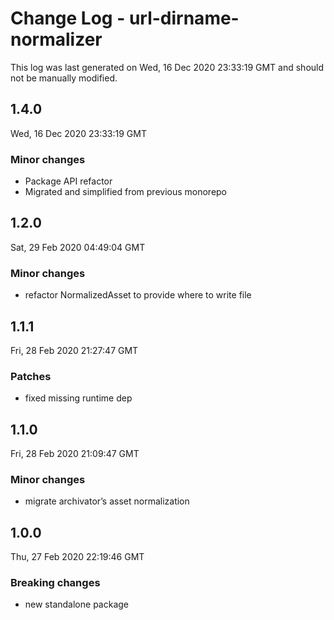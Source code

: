 # Change Log - url-dirname-normalizer

This log was last generated on Wed, 16 Dec 2020 23:33:19 GMT and should not be
manually modified.

## 1.4.0

Wed, 16 Dec 2020 23:33:19 GMT

### Minor changes

- Package API refactor
- Migrated and simplified from previous monorepo

## 1.2.0

Sat, 29 Feb 2020 04:49:04 GMT

### Minor changes

- refactor NormalizedAsset to provide where to write file

## 1.1.1

Fri, 28 Feb 2020 21:27:47 GMT

### Patches

- fixed missing runtime dep

## 1.1.0

Fri, 28 Feb 2020 21:09:47 GMT

### Minor changes

- migrate archivator’s asset normalization

## 1.0.0

Thu, 27 Feb 2020 22:19:46 GMT

### Breaking changes

- new standalone package
